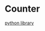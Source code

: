 # Counter

[python library](https://docs.python.org/ko/dev/library/collections.html#collections.Counter)
